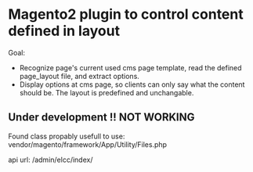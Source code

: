 # Magento2 plugin to control content defined in layout

Goal:
* Recognize page's current used cms page template, read the defined page_layout file, and extract options.
* Display options at cms page, so clients can only say what the content should be. The layout is predefined and unchangable.

## Under development !! NOT WORKING

Found class propably usefull to use:
vendor/magento/framework/App/Utility/Files.php

api url:
/admin/elcc/index/

